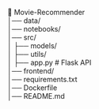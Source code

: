 📂 Movie-Recommender  
│── data/  
│── notebooks/  
│── src/  
│   ├── models/  
│   ├── utils/  
│   ├── app.py  # Flask API  
│── frontend/  
│── requirements.txt  
│── Dockerfile  
│── README.md  
